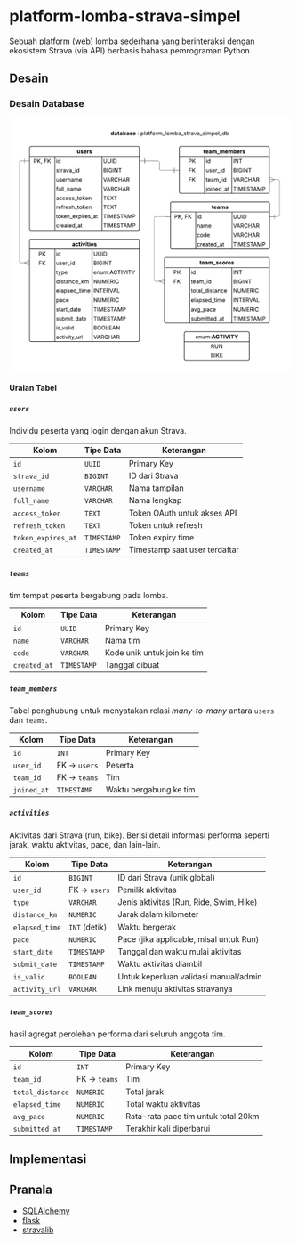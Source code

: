 # platform-lomba-strava-simpel

Sebuah platform (web) lomba sederhana yang berinteraksi dengan ekosistem Strava (via API) berbasis bahasa pemrograman Python

## Desain

### Desain Database

![Skema Database](./img/db_schema.png)

#### Uraian Tabel

##### `users`

Individu peserta yang login dengan akun Strava.

| Kolom                | Tipe Data    | Keterangan                    |
| ------------------   | ----------   | ----------------------------- |
| `id`                 | `UUID`       | Primary Key                   |
| `strava_id`          | `BIGINT`     | ID dari Strava                |
| `username`           | `VARCHAR`    | Nama tampilan                 |
| `full_name`          | `VARCHAR`    | Nama lengkap                  |
| `access_token`       | `TEXT`       | Token OAuth untuk akses API   |
| `refresh_token`      | `TEXT`       | Token untuk refresh           |
| `token_expires_at`   | `TIMESTAMP`  | Token expiry time             |
| `created_at`         | `TIMESTAMP`  | Timestamp saat user terdaftar |

##### `teams`

tim tempat peserta bergabung pada lomba.

| Kolom         | Tipe Data    | Keterangan                       |
| ------------  | ----------   | -------------------------------- |
| `id`          | `UUID`       | Primary Key                      |
| `name`        | `VARCHAR`    | Nama tim                         |
| `code`        | `VARCHAR`    | Kode unik  untuk join ke tim     |
| `created_at`  | `TIMESTAMP`  | Tanggal dibuat                   |

##### `team_members`

Tabel penghubung untuk menyatakan relasi _many-to-many_ antara `users` dan `teams`.

| Kolom        | Tipe Data    | Keterangan             |
| ----------   | ----------   | ---------------------- |
| `id`         | `INT`        | Primary Key            |
| `user_id`    | FK → `users` | Peserta                |
| `team_id`    | FK → `teams` | Tim                    |
| `joined_at`  | `TIMESTAMP`  | Waktu bergabung ke tim |

##### `activities`

Aktivitas dari Strava (run, bike). Berisi detail informasi performa seperti jarak, waktu aktivitas, pace, dan lain-lain.

| Kolom                | Tipe Data     | Keterangan                              |
| ------------------   | -----------   | --------------------------------------- |
| `id`                 | `BIGINT`      | ID dari Strava (unik global)            |
| `user_id`            | FK → `users`  | Pemilik aktivitas                       |
| `type`               | `VARCHAR`     | Jenis aktivitas (Run, Ride, Swim, Hike) |
| `distance_km`        | `NUMERIC`     | Jarak dalam kilometer                   |
| `elapsed_time`       | `INT` (detik) | Waktu bergerak                          |
| `pace`               | `NUMERIC`     | Pace (jika applicable, misal untuk Run) |
| `start_date`         | `TIMESTAMP`   | Tanggal dan waktu mulai aktivitas       |
| `submit_date`        | `TIMESTAMP`   | Waktu aktivitas diambil                 |
| `is_valid`           | `BOOLEAN`     | Untuk keperluan validasi manual/admin   |
| `activity_url`       | `VARCHAR`     | Link menuju aktivitas stravanya         |

##### `team_scores`

hasil agregat perolehan performa dari seluruh anggota tim.

| Kolom            | Tipe Data           | Keterangan                          |
| ---------------  | -----------------   | ----------------------------------- |
| `id`             | `INT`               | Primary Key                         |
| `team_id`        | FK → `teams`        | Tim                                 |
| `total_distance` | `NUMERIC`           | Total jarak                         |
| `elapsed_time`   | `NUMERIC`           | Total waktu aktivitas               |
| `avg_pace`       | `NUMERIC`           | Rata-rata pace tim untuk total 20km |
| `submitted_at`   | `TIMESTAMP`         | Terakhir kali diperbarui            |

## Implementasi

## Pranala

- [SQLAlchemy](https://www.sqlalchemy.org/)
- [flask](https://flask.palletsprojects.com/en/stable/)
- [stravalib](https://github.com/stravalib/stravalib)